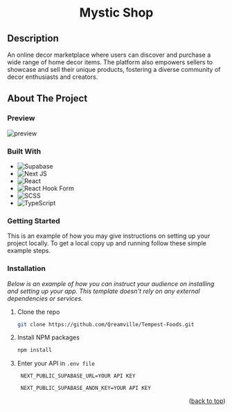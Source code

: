 <a name="readme-top"></a>

<p align="center">
  <h1 align="center">
    Mystic Shop 
  </h1>
</p>

## Description

An online decor marketplace where users can discover and purchase a wide range of home decor items. The platform also empowers sellers to showcase and sell their unique products, fostering a diverse community of decor enthusiasts and creators.

## About The Project

### Preview

![preview](public/preview.png)

### Built With

* 	![Supabase](https://img.shields.io/badge/Supabase-3ECF8E?style=for-the-badge&logo=supabase&logoColor=white)
* 	![Next JS](https://img.shields.io/badge/Next-black?style=for-the-badge&logo=next.js&logoColor=white)
* 	![React](https://img.shields.io/badge/react-%2320232a.svg?style=for-the-badge&logo=react&logoColor=%2361DAFB)
*   ![React Hook Form](https://img.shields.io/badge/React%20Hook%20Form-%23EC5990.svg?style=for-the-badge&logo=reacthookform&logoColor=white)
*   ![SCSS](https://img.shields.io/badge/SCSS-hotpink.svg?style=for-the-badge&logo=SCSS&logoColor=white)
*   ![TypeScript](https://img.shields.io/badge/typescript-%23007ACC.svg?style=for-the-badge&logo=typescript&logoColor=white)

###   Getting Started

This is an example of how you may give instructions on setting up your project locally.
To get a local copy up and running follow these simple example steps.

### Installation

_Below is an example of how you can instruct your audience on installing and setting up your app. This template doesn't rely on any external dependencies or services._

1. Clone the repo
   ```sh
   git clone https://github.com/Qreamville/Tempest-Foods.git
   ```
2. Install NPM packages
   ```sh
   npm install
   ```
3. Enter your API in `.env file`
   ```TS
    NEXT_PUBLIC_SUPABASE_URL=YOUR API KEY
   ```
   ```TS
    NEXT_PUBLIC_SUPABASE_ANON_KEY=YOUR API KEY
   ```

<p align="right">(<a href="#readme-top">back to top</a>)</p>

